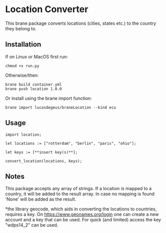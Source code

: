 # Location Converter

This brane package converts locations (cities, states etc.) to the country they belong to. 

## Installation

If on Linux or MacOS first run:

``` chmod +x run.py ```

Otherwise/then:

```console
brane build container.yml
brane push location 1.0.0
```

Or install using the brane import function: 
```
brane import lucasdegeus/braneLocation --kind ecu
```

## Usage

```brane
import location;

let locations := ["rotterdam", "berlin", "paris", "ohio"];

let keys := [**insert key(s)**];

convert_location(locations, keys);
```


## Notes
This package accepts any array of strings. If a location is mapped to a country, it will be added to the result array. In case no mapping is found 'None' will be added as the result.

*the library geocode, which aids in converting the locations to countries, requires a key. On https://www.geonames.org/login one can create a new account and a key that can be used. For quick (and limited) access the key "wdps14_2" can be used.
